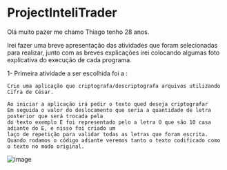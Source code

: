 # ProjectInteliTrader
Olá muito pazer me chamo Thiago tenho 28 anos.

Irei fazer uma breve apresentação das atividades que foram selecionadas para realizar, junto com as breves explicações irei colocando algumas foto explicativa do execução de cada programa.

1- Primeira atividade a ser escolhida foi a : 

    Crie uma aplicação que criptografa/descriptografa arquivos utilizando Cifra de César.
    
    Ao iniciar a aplicação irá pedir o texto qued deseja criptografar
    Em seguida o valor do deslocamento que seria a quantidade de letra posterior que será trocada pela
    do texto exemplo E foi representado pelo a letra O que são 10 casa adiante do E, e nisso foi criado um
    laço de repetição para validar todas as letras que foram escrita.
    Quando rodamos o código adiante veremos tanto o texto codificado como o texto no modo original.



![image](https://github.com/Thiaguinho94/ProjectInteliTrader/assets/88805472/ac7c456e-1dc4-4e1f-a89c-4a7364b6c715)
